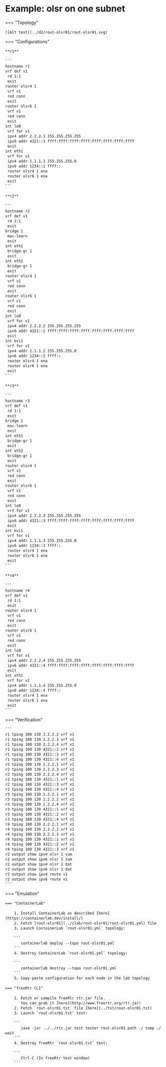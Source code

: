 # Example: olsr on one subnet

=== "Topology"

    ![Alt text](../d2/rout-olsr01/rout-olsr01.svg)

=== "Configurations"

    **r1**

    ```
    hostname r1
    vrf def v1
     rd 1:1
     exit
    router olsr4 1
     vrf v1
     red conn
     exit
    router olsr6 1
     vrf v1
     red conn
     exit
    int lo0
     vrf for v1
     ipv4 addr 2.2.2.1 255.255.255.255
     ipv6 addr 4321::1 ffff:ffff:ffff:ffff:ffff:ffff:ffff:ffff
     exit
    int eth1
     vrf for v1
     ipv4 addr 1.1.1.1 255.255.255.0
     ipv6 addr 1234::1 ffff::
     router olsr4 1 ena
     router olsr6 1 ena
     exit
    ```

    **r2**

    ```
    hostname r2
    vrf def v1
     rd 1:1
     exit
    bridge 1
     mac-learn
     exit
    int eth1
     bridge-gr 1
     exit
    int eth2
     bridge-gr 1
     exit
    router olsr4 1
     vrf v1
     red conn
     exit
    router olsr6 1
     vrf v1
     red conn
     exit
    int lo0
     vrf for v1
     ipv4 addr 2.2.2.2 255.255.255.255
     ipv6 addr 4321::2 ffff:ffff:ffff:ffff:ffff:ffff:ffff:ffff
     exit
    int bvi1
     vrf for v1
     ipv4 addr 1.1.1.2 255.255.255.0
     ipv6 addr 1234::2 ffff::
     router olsr4 1 ena
     router olsr6 1 ena
     exit
    ```

    **r3**

    ```
    hostname r3
    vrf def v1
     rd 1:1
     exit
    bridge 1
     mac-learn
     exit
    int eth1
     bridge-gr 1
     exit
    int eth2
     bridge-gr 1
     exit
    router olsr4 1
     vrf v1
     red conn
     exit
    router olsr6 1
     vrf v1
     red conn
     exit
    int lo0
     vrf for v1
     ipv4 addr 2.2.2.3 255.255.255.255
     ipv6 addr 4321::3 ffff:ffff:ffff:ffff:ffff:ffff:ffff:ffff
     exit
    int bvi1
     vrf for v1
     ipv4 addr 1.1.1.3 255.255.255.0
     ipv6 addr 1234::3 ffff::
     router olsr4 1 ena
     router olsr6 1 ena
     exit
    ```

    **r4**

    ```
    hostname r4
    vrf def v1
     rd 1:1
     exit
    router olsr4 1
     vrf v1
     red conn
     exit
    router olsr6 1
     vrf v1
     red conn
     exit
    int lo0
     vrf for v1
     ipv4 addr 2.2.2.4 255.255.255.255
     ipv6 addr 4321::4 ffff:ffff:ffff:ffff:ffff:ffff:ffff:ffff
     exit
    int eth1
     vrf for v1
     ipv4 addr 1.1.1.4 255.255.255.0
     ipv6 addr 1234::4 ffff::
     router olsr4 1 ena
     router olsr6 1 ena
     exit
    ```

=== "Verification"

    ```
    r1 tping 100 130 2.2.2.2 vrf v1
    r1 tping 100 130 2.2.2.3 vrf v1
    r1 tping 100 130 2.2.2.4 vrf v1
    r1 tping 100 130 4321::2 vrf v1
    r1 tping 100 130 4321::3 vrf v1
    r1 tping 100 130 4321::4 vrf v1
    r2 tping 100 130 2.2.2.1 vrf v1
    r2 tping 100 130 2.2.2.3 vrf v1
    r2 tping 100 130 2.2.2.4 vrf v1
    r2 tping 100 130 4321::1 vrf v1
    r2 tping 100 130 4321::3 vrf v1
    r2 tping 100 130 4321::4 vrf v1
    r3 tping 100 130 2.2.2.1 vrf v1
    r3 tping 100 130 2.2.2.2 vrf v1
    r3 tping 100 130 2.2.2.4 vrf v1
    r3 tping 100 130 4321::1 vrf v1
    r3 tping 100 130 4321::2 vrf v1
    r3 tping 100 130 4321::4 vrf v1
    r4 tping 100 130 2.2.2.1 vrf v1
    r4 tping 100 130 2.2.2.2 vrf v1
    r4 tping 100 130 2.2.2.3 vrf v1
    r4 tping 100 130 4321::1 vrf v1
    r4 tping 100 130 4321::2 vrf v1
    r4 tping 100 130 4321::3 vrf v1
    r2 output show ipv4 olsr 1 sum
    r2 output show ipv6 olsr 1 sum
    r2 output show ipv4 olsr 1 dat
    r2 output show ipv6 olsr 1 dat
    r2 output show ipv4 route v1
    r2 output show ipv6 route v1
    ```

=== "Emulation"

    === "ContainerLab"

        1. Install ContainerLab as described [here](https://containerlab.dev/install/)  
        2. Fetch [rout-olsr01](../clab/rout-olsr01/rout-olsr01.yml) file  
        3. Launch ContainerLab `rout-olsr01.yml` topology:  

        ```
           containerlab deploy --topo rout-olsr01.yml  
        ```
        4. Destroy ContainerLab `rout-olsr01.yml` topology:  

        ```
           containerlab destroy --topo rout-olsr01.yml  
        ```
        5. Copy-paste configuration for each node in the lab topology

    === "freeRtr CLI"

        1. Fetch or compile freeRtr rtr.jar file.  
           You can grab it [here](http://www.freertr.org/rtr.jar)  
        2. Fetch `rout-olsr01.tst` file [here](../tst/rout-olsr01.tst)  
        3. Launch `rout-olsr01.tst` test:  

        ```
           java -jar ../../rtr.jar test tester rout-olsr01 path ./ temp ./ wait
        ```
        4. Destroy freeRtr `rout-olsr01.tst` test:  

        ```
           Ctrl-C (In freeRtr test window)
        ```

